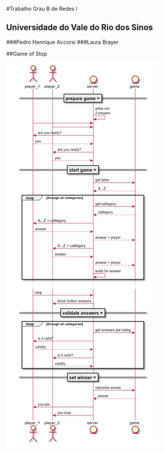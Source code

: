 #Trabalho Grau B de Redes I

## Universidade do Vale do Rio dos Sinos
###Pedro Henrique Accorsi
###Laura Brayer


##Game of Stop

![architecture](diagramas/architecture.png)

